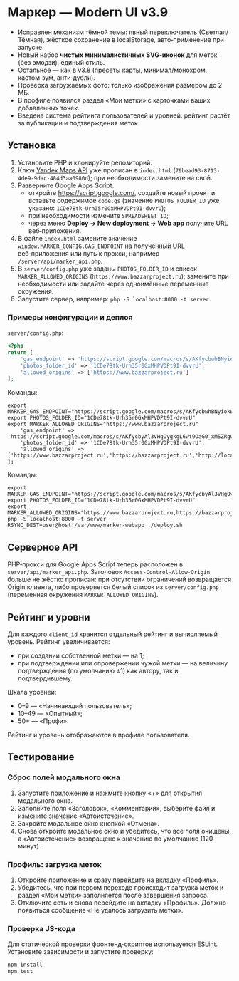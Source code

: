 # Маркер — Modern UI v3.9
- Исправлен механизм тёмной темы: явный переключатель (Светлая/Тёмная), жёсткое сохранение в localStorage, авто‑применение при запуске.
- Новый набор **чистых минималистичных SVG‑иконок** для меток (без эмодзи), единый стиль.
- Остальное — как в v3.8 (пресеты карты, минимал/монохром, кастом‑зум, анти‑дубли).
- Проверка загружаемых фото: только изображения размером до 2 МБ.
- В профиле появился раздел «Мои метки» с карточками ваших добавленных точек.
- Введена система рейтинга пользователей и уровней: рейтинг растёт за публикации и подтверждения меток.

## Установка

1. Установите PHP и клонируйте репозиторий.
2. Ключ [Yandex Maps API](https://developer.tech.yandex.ru/) уже прописан в `index.html` (`79bead93-8713-4de9-9dac-484d3aa0980d`); при необходимости замените на свой.
3. Разверните Google Apps Script:
   - откройте <https://script.google.com/>, создайте новый проект и вставьте содержимое `code.gs` (значение `PHOTOS_FOLDER_ID` уже указано: `1CDe78tk-Urh35r0GxMHPVDPt9I-dvvrU`);
   - при необходимости измените `SPREADSHEET_ID`;
   - через меню **Deploy → New deployment → Web app** получите URL веб‑приложения.
4. В файле `index.html` замените значение `window.MARKER_CONFIG.GAS_ENDPOINT` на полученный URL веб‑приложения или путь к прокси, например `/server/api/marker_api.php`.
5. В `server/config.php` уже заданы `PHOTOS_FOLDER_ID` и список `MARKER_ALLOWED_ORIGINS` (`https://www.bazzarproject.ru`); замените при необходимости или задайте через одноимённые переменные окружения.
6. Запустите сервер, например: `php -S localhost:8000 -t server`.


### Примеры конфигурации и деплоя

`server/config.php`:

```php
<?php
return [
    'gas_endpoint' => 'https://script.google.com/macros/s/AKfycbwhBNyiokWlf6ifcD7sG0oOhU_xFIQrGBW8ZBDpZa_PmyGdYlQ0HRN0Zqgrn2em6CgSWA/exec',
    'photos_folder_id' => '1CDe78tk-Urh35r0GxMHPVDPt9I-dvvrU',
    'allowed_origins' => ['https://www.bazzarproject.ru']
];
```

Команды:

```
export MARKER_GAS_ENDPOINT="https://script.google.com/macros/s/AKfycbwhBNyiokWlf6ifcD7sG0oOhU_xFIQrGBW8ZBDpZa_PmyGdYlQ0HRN0Zqgrn2em6CgSWA/exec"
export PHOTOS_FOLDER_ID="1CDe78tk-Urh35r0GxMHPVDPt9I-dvvrU"
export MARKER_ALLOWED_ORIGINS="https://www.bazzarproject.ru"
    'gas_endpoint' => 'https://script.google.com/macros/s/AKfycbyAl3VHgOygkgL6wt9OaG0_xMSZRg0j7kmfBlBeTlMVA6TkpwYAN0j61XggDLYwLqS0/exec',
    'photos_folder_id' => '1CDe78tk-Urh35r0GxMHPVDPt9I-dvvrU',
    'allowed_origins' => ['https://www.bazzarproject.ru','https://bazzarproject.ru','http://localhost:8000']
];
```

Команды:

```
export MARKER_GAS_ENDPOINT="https://script.google.com/macros/s/AKfycbyAl3VHgOygkgL6wt9OaG0_xMSZRg0j7kmfBlBeTlMVA6TkpwYAN0j61XggDLYwLqS0/exec"
export PHOTOS_FOLDER_ID="1CDe78tk-Urh35r0GxMHPVDPt9I-dvvrU"
export MARKER_ALLOWED_ORIGINS="https://www.bazzarproject.ru,https://bazzarproject.ru,http://localhost:8000"
php -S localhost:8000 -t server
RSYNC_DEST=user@host:/var/www/marker-webapp ./deploy.sh
```

## Серверное API

PHP‑прокси для Google Apps Script теперь расположен в `server/api/marker_api.php`.
Заголовок `Access-Control-Allow-Origin` больше не жёстко прописан: при отсутствии ограничений возвращается Origin клиента, либо проверяется белый список из `server/config.php` (переменная окружения `MARKER_ALLOWED_ORIGINS`).

## Рейтинг и уровни

Для каждого `client_id` хранится отдельный рейтинг и вычисляемый уровень.
Рейтинг увеличивается:

- при создании собственной метки — на 1;
- при подтверждении или опровержении чужой метки — на величину подтверждения (по умолчанию ±1) как автору, так и подтвердившему.

Шкала уровней:

- 0–9 — «Начинающий пользователь»;
- 10–49 — «Опытный»;
- 50+ — «Профи».

Рейтинг и уровень отображаются в профиле пользователя.

## Тестирование

### Сброс полей модального окна

1. Запустите приложение и нажмите кнопку «+» для открытия модального окна.
2. Заполните поля «Заголовок», «Комментарий», выберите файл и измените значение «Автоистечение».
3. Закройте модальное окно кнопкой «Отмена».
4. Снова откройте модальное окно и убедитесь, что все поля очищены, а «Автоистечение» возвращено к значению по умолчанию (120 минут).

### Профиль: загрузка меток

1. Откройте приложение и сразу перейдите на вкладку «Профиль».
2. Убедитесь, что при первом переходе происходит загрузка меток и раздел «Мои метки» заполняется после завершения запроса.
3. Отключите сеть и снова перейдите на вкладку «Профиль». Должно появиться сообщение «Не удалось загрузить метки».

### Проверка JS-кода

Для статической проверки фронтенд-скриптов используется ESLint.
Установите зависимости и запустите проверку:

```bash
npm install
npm test
```
